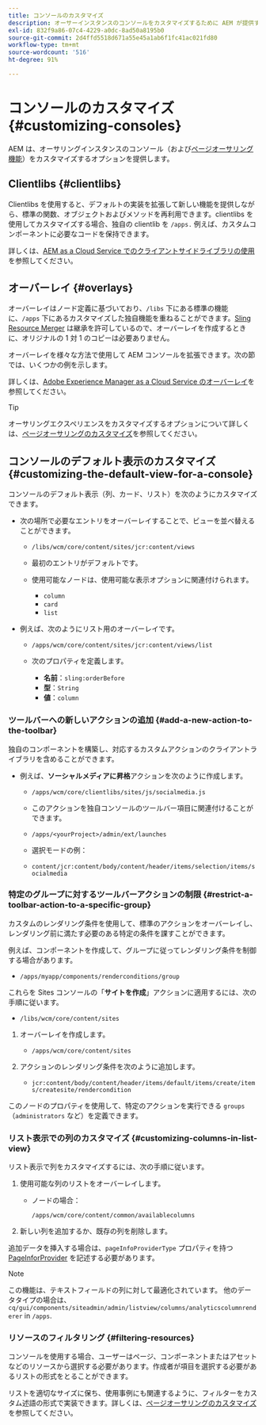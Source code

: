 ```yaml
---
title: コンソールのカスタマイズ
description: オーサーインスタンスのコンソールをカスタマイズするために AEM が提供する様々なオプションについて説明します。
exl-id: 832f9a86-07c4-4229-a0dc-8ad50a8195b0
source-git-commit: 2d4ffd5518d671a55e45a1ab6f1fc41ac021fd80
workflow-type: tm+mt
source-wordcount: '516'
ht-degree: 91%

---
```


# コンソールのカスタマイズ {#customizing-consoles}

AEM は、オーサリングインスタンスのコンソール（および[ページオーサリング機能](/help/implementing/developing/extending/page-authoring.md)）をカスタマイズするオプションを提供します。

## Clientlibs {#clientlibs}

Clientlibs を使用すると、デフォルトの実装を拡張して新しい機能を提供しながら、標準の関数、オブジェクトおよびメソッドを再利用できます。clientlibs を使用してカスタマイズする場合、独自の clientlib を `/apps.` 例えば、カスタムコンポーネントに必要なコードを保持できます。

詳しくは、[AEM as a Cloud Service でのクライアントサイドライブラリの使用](/help/implementing/developing/introduction/clientlibs.md)を参照してください。

## オーバーレイ {#overlays}

オーバーレイはノード定義に基づいており、`/libs` 下にある標準の機能に、`/apps` 下にあるカスタマイズした独自機能を重ねることができます。[Sling Resource Merger](/help/implementing/developing/introduction/sling-resource-merger.md) は継承を許可しているので、オーバーレイを作成するときに、オリジナルの 1 対 1 のコピーは必要ありません。

オーバーレイを様々な方法で使用して AEM コンソールを拡張できます。次の節では、いくつかの例を示します。

詳しくは、[Adobe Experience Manager as a Cloud Service のオーバーレイ](/help/implementing/developing/introduction/overlays.md)を参照してください。

>[!TIP]
>
>オーサリングエクスペリエンスをカスタマイズするオプションについて詳しくは、[ページオーサリングのカスタマイズ](/help/implementing/developing/extending/page-authoring.md)を参照してください。

## コンソールのデフォルト表示のカスタマイズ {#customizing-the-default-view-for-a-console}

コンソールのデフォルト表示（列、カード、リスト）を次のようにカスタマイズできます。

* 次の場所で必要なエントリをオーバーレイすることで、ビューを並べ替えることができます。

   * `/libs/wcm/core/content/sites/jcr:content/views`

   * 最初のエントリがデフォルトです。

   * 使用可能なノードは、使用可能な表示オプションに関連付けられます。

      * `column`
      * `card`
      * `list`

* 例えば、次のようにリスト用のオーバーレイです。

   * `/apps/wcm/core/content/sites/jcr:content/views/list`

   * 次のプロパティを定義します。

      * **名前**：`sling:orderBefore`
      * **型**：`String`
      * **値**：`column`

### ツールバーへの新しいアクションの追加 {#add-a-new-action-to-the-toolbar}

独自のコンポーネントを構築し、対応するカスタムアクションのクライアントライブラリを含めることができます。

* 例えば、**ソーシャルメディアに昇格**&#x200B;アクションを次のように作成します。

   * `/apps/wcm/core/clientlibs/sites/js/socialmedia.js`

   * このアクションを独自コンソールのツールバー項目に関連付けることができます。

   * `/apps/<yourProject>/admin/ext/launches`

   * 選択モードの例：

   * `content/jcr:content/body/content/header/items/selection/items/socialmedia`

### 特定のグループに対するツールバーアクションの制限 {#restrict-a-toolbar-action-to-a-specific-group}

カスタムのレンダリング条件を使用して、標準のアクションをオーバーレイし、レンダリング前に満たす必要のある特定の条件を課すことができます。

例えば、コンポーネントを作成して、グループに従ってレンダリング条件を制御する場合があります。

* `/apps/myapp/components/renderconditions/group`

これらを Sites コンソールの「**サイトを作成**」アクションに適用するには、次の手順に従います。

* `/libs/wcm/core/content/sites`

1. オーバーレイを作成します。

   * `/apps/wcm/core/content/sites`

1. アクションのレンダリング条件を次のように追加します。

   * `jcr:content/body/content/header/items/default/items/create/items/createsite/rendercondition`

このノードのプロパティを使用して、特定のアクションを実行できる `groups`（`administrators` など）を定義できます。

### リスト表示での列のカスタマイズ {#customizing-columns-in-list-view}

リスト表示で列をカスタマイズするには、次の手順に従います。

1. 使用可能な列のリストをオーバーレイします。

   * ノードの場合：

     `/apps/wcm/core/content/common/availablecolumns`

1. 新しい列を追加するか、既存の列を削除します。

追加データを挿入する場合は、`pageInfoProviderType` プロパティを持つ [PageInforProvider](https://developer.adobe.com/experience-manager/reference-materials/cloud-service/javadoc/com/day/cq/wcm/api/PageInfoProvider.html) を記述する必要があります。

>[!NOTE]
>
>この機能は、テキストフィールドの列に対して最適化されています。 他のデータタイプの場合は、 `cq/gui/components/siteadmin/admin/listview/columns/analyticscolumnrenderer` in `/apps`.

### リソースのフィルタリング {#filtering-resources}

コンソールを使用する場合、ユーザーはページ、コンポーネントまたはアセットなどのリソースから選択する必要があります。作成者が項目を選択する必要があるリストの形式をとることができます。

リストを適切なサイズに保ち、使用事例にも関連するように、フィルターをカスタム述語の形式で実装できます。詳しくは、[ページオーサリングのカスタマイズ](/help/implementing/developing/extending/page-authoring.md#filtering-resources)を参照してください。
